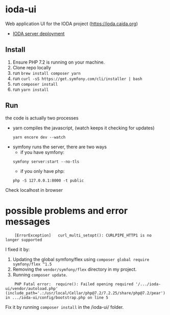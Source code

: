 # ioda-ui
Web application UI for the IODA project (https://ioda.caida.org)
- [IODA server deployment](http://github.com/CAIDA/ioda-deploy)


## Install
1. Ensure PHP 7.2 is running on your machine.
2. Clone repo locally 
3. run `brew install composer yarn`
4. run `curl -sS https://get.symfony.com/cli/installer | bash`
5. run `composer install`
6. run `yarn install`

## Run 
the code is actually two processes
- yarn compiles the javascript, (watch keeps it checking for updates)
    ~~~
    yarn encore dev --watch
    ~~~
- symfony runs the server, there are two ways
    - if you have symfony: 
    ~~~
    symfony server:start --no-tls
    ~~~
    - if you only have php:
    ~~~
    php -S 127.0.0.1:8000 -t public
    ~~~

Check localhost in browser

# possible problems and error messages
~~~
    [ErrorException]   curl_multi_setopt(): CURLPIPE_HTTP1 is no longer supported
~~~

I fixed it by:
1. Updating the global symfony/flex using `composer global require symfony/flex ^1.5` 
2. Removing the `vendor/symfony/flex` directory in my project.
3. Running `composer update`.

~~~
    PHP Fatal error:  require(): Failed opening required '/.../ioda-ui/vendor/autoload.php' (include_path='.:/usr/local/Cellar/php@7.2/7.2.25/share/php@7.2/pear') in .../ioda-ui/config/bootstrap.php on line 5
~~~

Fix it by running `composer install` in the /ioda-ui/ folder.
